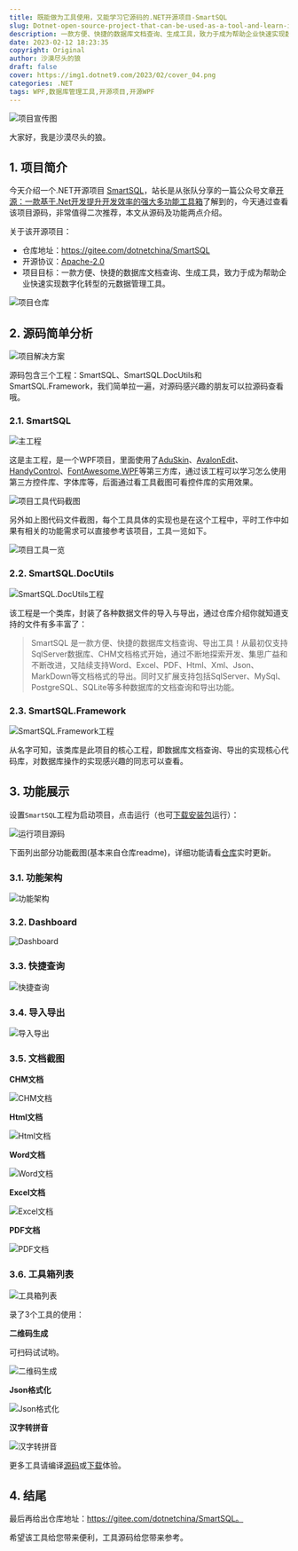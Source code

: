 ```yaml
---
title: 既能做为工具使用，又能学习它源码的.NET开源项目-SmartSQL
slug: Dotnet-open-source-project-that-can-be-used-as-a-tool-and-learn-its-source-code-SmartSQL
description: 一款方便、快捷的数据库文档查询、生成工具，致力于成为帮助企业快速实现数字化转型的元数据管理工具。
date: 2023-02-12 18:23:35
copyright: Original
author: 沙漠尽头的狼
draft: false
cover: https://img1.dotnet9.com/2023/02/cover_04.png
categories: .NET
tags: WPF,数据库管理工具,开源项目,开源WPF
---
```


![项目宣传图](https://img1.dotnet9.com/2023/02/cover_04.png)

大家好，我是沙漠尽头的狼。

## 1. 项目简介

今天介绍一个.NET开源项目 [SmartSQL](https://gitee.com/dotnetchina/SmartSQL)，站长是从张队分享的一篇公众号文章[开源：一款基于.Net开发提升开发效率的强大多功能工具箱](https://mp.weixin.qq.com/s/Sck5f3fsPt4zszF_xqIg9Q)了解到的，今天通过查看该项目源码，非常值得二次推荐，本文从源码及功能两点介绍。

关于该开源项目：

- 仓库地址：https://gitee.com/dotnetchina/SmartSQL
- 开源协议：[Apache-2.0](https://gitee.com/dotnetchina/SmartSQL/blob/master/LICENSE)
- 项目目标：一款方便、快捷的数据库文档查询、生成工具，致力于成为帮助企业快速实现数字化转型的元数据管理工具。

![项目仓库](https://img1.dotnet9.com/2023/02/0401.png)

## 2. 源码简单分析

![项目解决方案](https://img1.dotnet9.com/2023/02/0402.png)

源码包含三个工程：SmartSQL、SmartSQL.DocUtils和SmartSQL.Framework，我们简单拉一遍，对源码感兴趣的朋友可以拉源码查看哦。

### 2.1. SmartSQL

![主工程](https://img1.dotnet9.com/2023/02/0403.png)

这是主工程，是一个WPF项目，里面使用了[AduSkin](https://dotnet9.com/2020/02/Open-source-Csharp-WPF-control-library-AduSkin-UI)、[AvalonEdit](https://github.com/icsharpcode/AvalonEdit)、[HandyControl](https://dotnet9.com/2019/12/Open-source-WPF-control-library-handycontrol)、[FontAwesome.WPF](https://github.com/charri/Font-Awesome-WPF)等第三方库，通过该工程可以学习怎么使用第三方控件库、字体库等，后面通过看工具截图可看控件库的实用效果。

![项目工具代码截图](https://img1.dotnet9.com/2023/02/0406.png)

另外如上图代码文件截图，每个工具具体的实现也是在这个工程中，平时工作中如果有相关的功能需求可以直接参考该项目，工具一览如下。

![项目工具一览](https://img1.dotnet9.com/2023/02/0411.png)

### 2.2. SmartSQL.DocUtils

![SmartSQL.DocUtils工程](https://img1.dotnet9.com/2023/02/0404.png)

该工程是一个类库，封装了各种数据文件的导入与导出，通过仓库介绍你就知道支持的文件有多丰富了：

>SmartSQL 是一款方便、快捷的数据库文档查询、导出工具！从最初仅支持SqlServer数据库、CHM文档格式开始，通过不断地探索开发、集思广益和不断改进，又陆续支持Word、Excel、PDF、Html、Xml、Json、MarkDown等文档格式的导出。同时又扩展支持包括SqlServer、MySql、PostgreSQL、SQLite等多种数据库的文档查询和导出功能。

### 2.3. SmartSQL.Framework

![SmartSQL.Framework工程](https://img1.dotnet9.com/2023/02/0405.png)

从名字可知，该类库是此项目的核心工程，即数据库文档查询、导出的实现核心代码库，对数据库操作的实现感兴趣的同志可以查看。

## 3. 功能展示

设置`SmartSQL`工程为启动项目，点击运行（也可[下载安装包](https://gitee.com/dotnetchina/SmartSQL/releases)运行）：

![运行项目源码](https://img1.dotnet9.com/2023/02/0407.gif)

下面列出部分功能截图(基本来自仓库readme)，详细功能请看[仓库](https://gitee.com/dotnetchina/SmartSQL)实时更新。

### 3.1. 功能架构

![功能架构](https://img1.dotnet9.com/2023/02/0408.jpg)

### 3.2. Dashboard

![Dashboard](https://img1.dotnet9.com/2023/02/0409.png)

### 3.3. 快捷查询

![快捷查询](https://img1.dotnet9.com/2023/02/0412.png)

### 3.4. 导入导出

![导入导出](https://img1.dotnet9.com/2023/02/0413.png)

### 3.5. 文档截图

**CHM文档**

![CHM文档](https://img1.dotnet9.com/2023/02/0414.png)

**Html文档**

![Html文档](https://img1.dotnet9.com/2023/02/0415.png)

**Word文档**

![Word文档](https://img1.dotnet9.com/2023/02/0416.png)

**Excel文档**

![Excel文档](https://img1.dotnet9.com/2023/02/0417.png)

**PDF文档**

![PDF文档](https://img1.dotnet9.com/2023/02/0418.png)

### 3.6. 工具箱列表

![工具箱列表](https://img1.dotnet9.com/2023/02/0410.png)

录了3个工具的使用：

**二维码生成**

可扫码试试哟。

![二维码生成](https://img1.dotnet9.com/2023/02/0419.gif)

**Json格式化**

![Json格式化](https://img1.dotnet9.com/2023/02/0420.gif)

**汉字转拼音**

![汉字转拼音](https://img1.dotnet9.com/2023/02/0421.gif)

更多工具请编译[源码](https://gitee.com/dotnetchina/SmartSQ)或[下载](https://gitee.com/dotnetchina/SmartSQL/releases)体验。

## 4. 结尾

最后再给出仓库地址：https://gitee.com/dotnetchina/SmartSQL。

希望该工具给您带来便利，工具源码给您带来参考。
